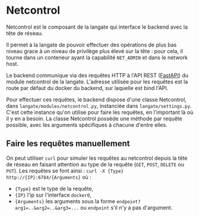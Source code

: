 # Netcontrol

Netcontrol est le composant de la langate qui interface le backend avec la tête de réseau.

Il permet à la langate de pouvoir effectuer des opérations de plus bas niveau grace à un niveau de privilège plus élevé sur la tête : pour cela, il tourne dans un conteneur ayant la capabilité `NET_ADMIN` et dans le network host.

Le backend communique via des requêtes HTTP à l'API REST ([FastAPI](https://fastapi.tiangolo.com/)) du module netcontrol de la langate. L'adresse utilisée pour les requêtes est la route par défaut du docker du backend, sur laquelle est bind l'API.

Pour effectuer ces requêtes, le backend dispose d'une classe Netcontrol, dans `langate/modules/netcontrol.py`, instanciée dans `langate/settings.py`. C'est cette instance qu'on utilise pour faire les requêtes, en l'important là où il y en a besoin. La classe Netcontrol possède une méthode par requête possible, avec les arguments spécifiques à chacune d'entre elles.

## Faire les requêtes manuellement

On peut utiliser `curl` pour simuler les requêtes au netcontrol depuis la tête de réseau en faisant attention au type de la requête (`GET`, `POST`, `DELETE` ou `PUT`).
Les requêtes se font ainsi : `curl -X {Type} http://{IP}:6784/{Arguments}` où :
- `{Type}` est le type de la requête,
- `{IP}` l'ip sur l'interface `docker0`,
- `{Arguments}` les arguments sous la forme `endpoint?arg1=..&arg2=..&arg3=...` ou `endpoint` s'il n'y a pas d'argument.
